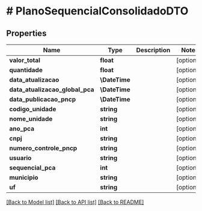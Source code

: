 # # PlanoSequencialConsolidadoDTO

## Properties

Name | Type | Description | Notes
------------ | ------------- | ------------- | -------------
**valor_total** | **float** |  | [optional]
**quantidade** | **float** |  | [optional]
**data_atualizacao** | **\DateTime** |  | [optional]
**data_atualizacao_global_pca** | **\DateTime** |  | [optional]
**data_publicacao_pncp** | **\DateTime** |  | [optional]
**codigo_unidade** | **string** |  | [optional]
**nome_unidade** | **string** |  | [optional]
**ano_pca** | **int** |  | [optional]
**cnpj** | **string** |  | [optional]
**numero_controle_pncp** | **string** |  | [optional]
**usuario** | **string** |  | [optional]
**sequencial_pca** | **int** |  | [optional]
**municipio** | **string** |  | [optional]
**uf** | **string** |  | [optional]

[[Back to Model list]](../../README.md#models) [[Back to API list]](../../README.md#endpoints) [[Back to README]](../../README.md)
